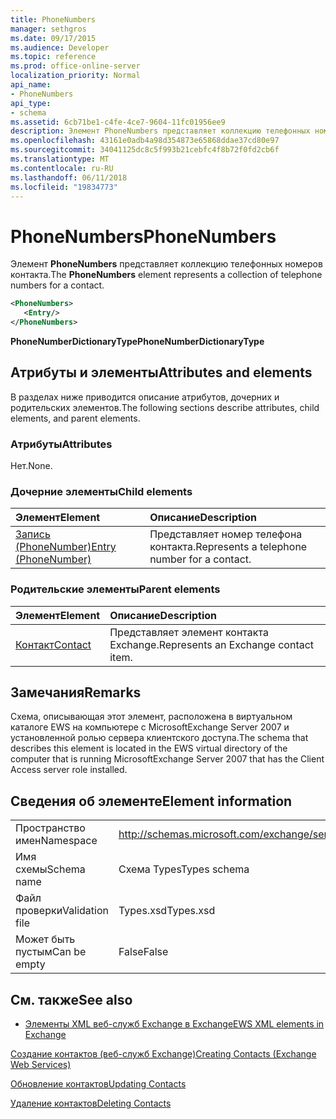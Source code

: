 ```yaml
---
title: PhoneNumbers
manager: sethgros
ms.date: 09/17/2015
ms.audience: Developer
ms.topic: reference
ms.prod: office-online-server
localization_priority: Normal
api_name:
- PhoneNumbers
api_type:
- schema
ms.assetid: 6cb71be1-c4fe-4ce7-9604-11fc01956ee9
description: Элемент PhoneNumbers представляет коллекцию телефонных номеров контакта.
ms.openlocfilehash: 43161e0adb4a98d354873e65868ddae37cd80e97
ms.sourcegitcommit: 34041125dc8c5f993b21cebfc4f8b72f0fd2cb6f
ms.translationtype: MT
ms.contentlocale: ru-RU
ms.lasthandoff: 06/11/2018
ms.locfileid: "19834773"
---
```

# <a name="phonenumbers"></a><span data-ttu-id="619d2-103">PhoneNumbers</span><span class="sxs-lookup"><span data-stu-id="619d2-103">PhoneNumbers</span></span>

<span data-ttu-id="619d2-104">Элемент **PhoneNumbers** представляет коллекцию телефонных номеров контакта.</span><span class="sxs-lookup"><span data-stu-id="619d2-104">The **PhoneNumbers** element represents a collection of telephone numbers for a contact.</span></span> 
  
```xml
<PhoneNumbers>
   <Entry/>
</PhoneNumbers>
```

 <span data-ttu-id="619d2-105">**PhoneNumberDictionaryType**</span><span class="sxs-lookup"><span data-stu-id="619d2-105">**PhoneNumberDictionaryType**</span></span>
## <a name="attributes-and-elements"></a><span data-ttu-id="619d2-106">Атрибуты и элементы</span><span class="sxs-lookup"><span data-stu-id="619d2-106">Attributes and elements</span></span>

<span data-ttu-id="619d2-107">В разделах ниже приводится описание атрибутов, дочерних и родительских элементов.</span><span class="sxs-lookup"><span data-stu-id="619d2-107">The following sections describe attributes, child elements, and parent elements.</span></span>
  
### <a name="attributes"></a><span data-ttu-id="619d2-108">Атрибуты</span><span class="sxs-lookup"><span data-stu-id="619d2-108">Attributes</span></span>

<span data-ttu-id="619d2-109">Нет.</span><span class="sxs-lookup"><span data-stu-id="619d2-109">None.</span></span>
  
### <a name="child-elements"></a><span data-ttu-id="619d2-110">Дочерние элементы</span><span class="sxs-lookup"><span data-stu-id="619d2-110">Child elements</span></span>

|<span data-ttu-id="619d2-111">**Элемент**</span><span class="sxs-lookup"><span data-stu-id="619d2-111">**Element**</span></span>|<span data-ttu-id="619d2-112">**Описание**</span><span class="sxs-lookup"><span data-stu-id="619d2-112">**Description**</span></span>|
|:-----|:-----|
|[<span data-ttu-id="619d2-113">Запись (PhoneNumber)</span><span class="sxs-lookup"><span data-stu-id="619d2-113">Entry (PhoneNumber)</span></span>](entry-phonenumber.md) <br/> |<span data-ttu-id="619d2-114">Представляет номер телефона контакта.</span><span class="sxs-lookup"><span data-stu-id="619d2-114">Represents a telephone number for a contact.</span></span>  <br/> |
   
### <a name="parent-elements"></a><span data-ttu-id="619d2-115">Родительские элементы</span><span class="sxs-lookup"><span data-stu-id="619d2-115">Parent elements</span></span>

|<span data-ttu-id="619d2-116">**Элемент**</span><span class="sxs-lookup"><span data-stu-id="619d2-116">**Element**</span></span>|<span data-ttu-id="619d2-117">**Описание**</span><span class="sxs-lookup"><span data-stu-id="619d2-117">**Description**</span></span>|
|:-----|:-----|
|[<span data-ttu-id="619d2-118">Контакт</span><span class="sxs-lookup"><span data-stu-id="619d2-118">Contact</span></span>](contact.md) <br/> |<span data-ttu-id="619d2-119">Представляет элемент контакта Exchange.</span><span class="sxs-lookup"><span data-stu-id="619d2-119">Represents an Exchange contact item.</span></span>  <br/> |
   
## <a name="remarks"></a><span data-ttu-id="619d2-120">Замечания</span><span class="sxs-lookup"><span data-stu-id="619d2-120">Remarks</span></span>

<span data-ttu-id="619d2-121">Схема, описывающая этот элемент, расположена в виртуальном каталоге EWS на компьютере с MicrosoftExchange Server 2007 и установленной ролью сервера клиентского доступа.</span><span class="sxs-lookup"><span data-stu-id="619d2-121">The schema that describes this element is located in the EWS virtual directory of the computer that is running MicrosoftExchange Server 2007 that has the Client Access server role installed.</span></span>
  
## <a name="element-information"></a><span data-ttu-id="619d2-122">Сведения об элементе</span><span class="sxs-lookup"><span data-stu-id="619d2-122">Element information</span></span>

|||
|:-----|:-----|
|<span data-ttu-id="619d2-123">Пространство имен</span><span class="sxs-lookup"><span data-stu-id="619d2-123">Namespace</span></span>  <br/> |http://schemas.microsoft.com/exchange/services/2006/types  <br/> |
|<span data-ttu-id="619d2-124">Имя схемы</span><span class="sxs-lookup"><span data-stu-id="619d2-124">Schema name</span></span>  <br/> |<span data-ttu-id="619d2-125">Схема Types</span><span class="sxs-lookup"><span data-stu-id="619d2-125">Types schema</span></span>  <br/> |
|<span data-ttu-id="619d2-126">Файл проверки</span><span class="sxs-lookup"><span data-stu-id="619d2-126">Validation file</span></span>  <br/> |<span data-ttu-id="619d2-127">Types.xsd</span><span class="sxs-lookup"><span data-stu-id="619d2-127">Types.xsd</span></span>  <br/> |
|<span data-ttu-id="619d2-128">Может быть пустым</span><span class="sxs-lookup"><span data-stu-id="619d2-128">Can be empty</span></span>  <br/> |<span data-ttu-id="619d2-129">False</span><span class="sxs-lookup"><span data-stu-id="619d2-129">False</span></span>  <br/> |
   
## <a name="see-also"></a><span data-ttu-id="619d2-130">См. также</span><span class="sxs-lookup"><span data-stu-id="619d2-130">See also</span></span>



- [<span data-ttu-id="619d2-131">Элементы XML веб-служб Exchange в Exchange</span><span class="sxs-lookup"><span data-stu-id="619d2-131">EWS XML elements in Exchange</span></span>](ews-xml-elements-in-exchange.md)


[<span data-ttu-id="619d2-132">Создание контактов (веб-служб Exchange)</span><span class="sxs-lookup"><span data-stu-id="619d2-132">Creating Contacts (Exchange Web Services)</span></span>](http://msdn.microsoft.com/library/4845917e-70d1-481c-bbd7-011ec6571789%28Office.15%29.aspx)
  
[<span data-ttu-id="619d2-133">Обновление контактов</span><span class="sxs-lookup"><span data-stu-id="619d2-133">Updating Contacts</span></span>](http://msdn.microsoft.com/library/9a865953-b94a-4229-b632-2dee433314be%28Office.15%29.aspx)
  
[<span data-ttu-id="619d2-134">Удаление контактов</span><span class="sxs-lookup"><span data-stu-id="619d2-134">Deleting Contacts</span></span>](http://msdn.microsoft.com/library/fcc3dc84-cd3e-455e-a1a7-ae6921c9b588%28Office.15%29.aspx)

